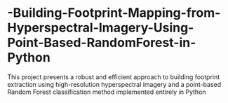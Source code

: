 # -Building-Footprint-Mapping-from-Hyperspectral-Imagery-Using-Point-Based-RandomForest-in-Python
This project presents a robust and efficient approach to building footprint extraction using high-resolution hyperspectral imagery and a point-based Random Forest classification method implemented entirely in Python
